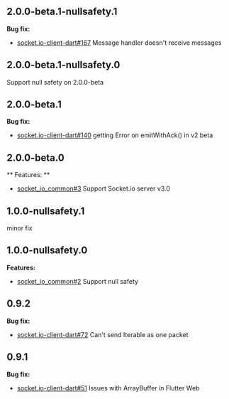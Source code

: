 ## 2.0.0-beta.1-nullsafety.1

**Bug fix:**

* [socket.io-client-dart#167](https://github.com/rikulo/socket.io-client-dart/issues/167) Message handler doesn't receive messages

## 2.0.0-beta.1-nullsafety.0

Support null safety on 2.0.0-beta

## 2.0.0-beta.1

**Bug fix:**

* [socket.io-client-dart#140](https://github.com/rikulo/socket.io-client-dart/issues/140) getting Error on emitWithAck() in v2 beta

## 2.0.0-beta.0

** Features: **
* [socket_io_common#3](https://github.com/rikulo/socket_io_common/issues/3) Support Socket.io server v3.0

## 1.0.0-nullsafety.1

minor fix

## 1.0.0-nullsafety.0
**Features:**

* [socket_io_common#2](https://github.com/rikulo/socket_io_common/issues/2) Support null safety

## 0.9.2

**Bug fix:**

* [socket.io-client-dart#72](https://github.com/rikulo/socket.io-client-dart/issues/72) Can't send Iterable as one packet
## 0.9.1

**Bug fix:**

* [socket.io-client-dart#51](https://github.com/rikulo/socket.io-client-dart/issues/51) Issues with ArrayBuffer in Flutter Web
